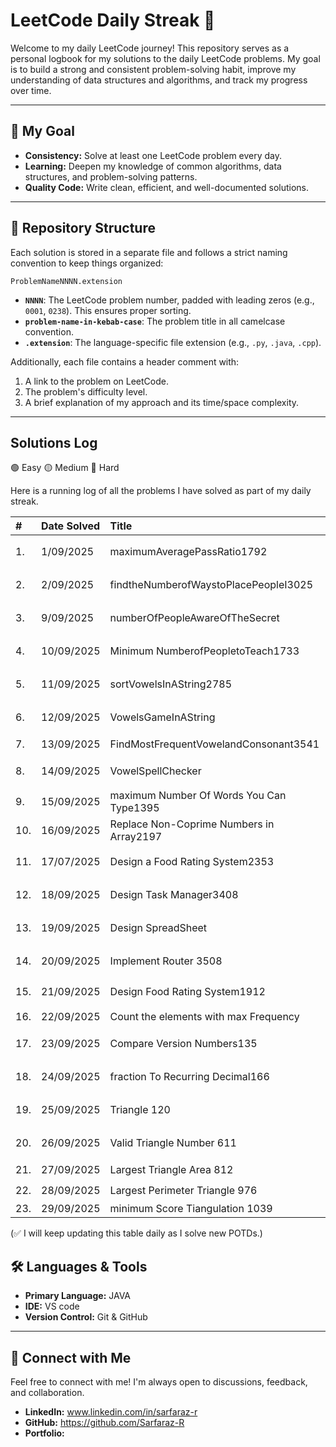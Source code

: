 # LeetCode Daily Streak 🚀

Welcome to my daily LeetCode journey! This repository serves as a personal logbook for my solutions to the daily LeetCode problems. My goal is to build a strong and consistent problem-solving habit, improve my understanding of data structures and algorithms, and track my progress over time.

---

## 🎯 My Goal

- **Consistency:** Solve at least one LeetCode problem every day.
- **Learning:** Deepen my knowledge of common algorithms, data structures, and problem-solving patterns.
- **Quality Code:** Write clean, efficient, and well-documented solutions.

---

## 📁 Repository Structure

Each solution is stored in a separate file and follows a strict naming convention to keep things organized:

`ProblemNameNNNN.extension`

- **`NNNN`**: The LeetCode problem number, padded with leading zeros (e.g., `0001`, `0238`). This ensures proper sorting.
- **`problem-name-in-kebab-case`**: The problem title in all camelcase convention.
- **`.extension`**: The language-specific file extension (e.g., `.py`, `.java`, `.cpp`).

Additionally, each file contains a header comment with:

1.  A link to the problem on LeetCode.
2.  The problem's difficulty level.
3.  A brief explanation of my approach and its time/space complexity.

---

## Solutions Log

🟢 Easy
🟡 Medium
🔴 Hard

Here is a running log of all the problems I have solved as part of my daily streak.

| #   | Date Solved | Title                                    | Solution | Difficulty | Topic                       |
| :-- | :---------- | :--------------------------------------- | :------- | :--------- | --------------------------- |
| 1.  | 1/09/2025   | maximumAveragePassRatio1792              |          | 🟡 Medium  |                             |
| 2.  | 2/09/2025   | findtheNumberofWaystoPlacePeopleI3025    |          | 🟡 Medium  |                             |
| 3.  | 9/09/2025   | numberOfPeopleAwareOfTheSecret           |          | 🟡 Medium  |                             |
| 4.  | 10/09/2025  | Minimum NumberofPeopletoTeach1733        |          | 🟡 Medium  |                             |
| 5.  | 11/09/2025  | sortVowelsInAString2785                  |          | 🟡 Medium  |                             |
| 6.  | 12/09/2025  | VowelsGameInAString                      |          | 🟡 Medium  |                             |
| 7.  | 13/09/2025  | FindMostFrequentVowelandConsonant3541    |          | 🟢 Easy    |                             |
| 8.  | 14/09/2025  | VowelSpellChecker                        |          | 🟡 Medium  | Hashing                     |
| 9.  | 15/09/2025  | maximum Number Of Words You Can Type1395 |          | 🟢 Easy    | Hashing                     |
| 10. | 16/09/2025  | Replace Non-Coprime Numbers in Array2197 |          | 🔴 Hard    | Stack                       |
| 11. | 17/07/2025  | Design a Food Rating System2353          |          | 🟡 Medium  | HashTable,PriorityQueue     |
| 12. | 18/09/2025  | Design Task Manager3408                  |          | 🟡 Medium  | PriorityQueue               |
| 13. | 19/09/2025  | Design SpreadSheet                       |          | 🟡 Medium  | Hashing                     |
| 14. | 20/09/2025  | Implement Router 3508                    |          | 🟡 Medium  | Queue,BinarySearch          |
| 15. | 21/09/2025  | Design Food Rating System1912            |          | 🔴 Hard    | Ordered Map, Priority Queue |
| 16. | 22/09/2025  | Count the elements with max Frequency    |          | 🟢 Easy    | Hashing                     |
| 17. | 23/09/2025  | Compare Version Numbers135               |          | 🟡 Medium  | Two Pointers                |
| 18. | 24/09/2025  | fraction To Recurring Decimal166         |          | 🟡 Medium  | Hashing                     |
| 19. | 25/09/2025  | Triangle 120                             |          | 🟡 Medium  | Dynamic Programming         |
| 20. | 26/09/2025  | Valid Triangle Number 611                |          | 🟡 Medium  | Two Pointers                |
| 21. | 27/09/2025  | Largest Triangle Area 812                |          | 🟢 Easy    | Three Pointers              |
| 22. | 28/09/2025  | Largest Perimeter Triangle 976           |          | 🟢 Easy    | Greedy                      |
| 23. | 29/09/2025  | minimum Score Tiangulation 1039          |          | 🔴 Hard    | Dynamic Programming         |

(✅ I will keep updating this table daily as I solve new POTDs.)

## 🛠️ Languages & Tools

- **Primary Language:** JAVA
- **IDE:** VS code
- **Version Control:** Git & GitHub

---

## 🔗 Connect with Me

Feel free to connect with me! I'm always open to discussions, feedback, and collaboration.

- **LinkedIn:** www.linkedin.com/in/sarfaraz-r
- **GitHub:** https://github.com/Sarfaraz-R
- **Portfolio:**
